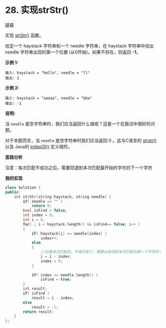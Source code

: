 # 28. 实现strStr()

[链接](https://leetcode-cn.com/problems/implement-strstr/description/)

实现 [strStr()](https://baike.baidu.com/item/strstr/811469) 函数。

给定一个 haystack 字符串和一个 needle 字符串，在 haystack 字符串中找出 needle 字符串出现的第一个位置 (从0开始)。如果不存在，则返回  **-1**。

**示例 1:**

```
输入: haystack = "hello", needle = "ll"
输出: 2
```

**示例 2:**

```
输入: haystack = "aaaaa", needle = "bba"
输出: -1
```

**说明:**

当 `needle` 是空字符串时，我们应当返回什么值呢？这是一个在面试中很好的问题。

对于本题而言，当 `needle` 是空字符串时我们应当返回 0 。这与C语言的 [strstr()](https://baike.baidu.com/item/strstr/811469) 以及 Java的 [indexOf()](https://docs.oracle.com/javase/7/docs/api/java/lang/String.html#indexOf(java.lang.String)) 定义相符。

**思路分析**

注意：每次匹配不成功之后，需要回退到本次匹配最开始的字符的下一个字符

**我的实现**

```c++
class Solution {
public:
    int strStr(string haystack, string needle) {
        if( needle == "" )
            return 0;
        bool isFind = false;
        int index = 0;
        int i = 0;
        for( ; i < haystack.length() && isFind== false; i++ )
        {
            if( haystack[i] == needle[index] )
                index++;
            else
            {
                //如果本次匹配的，不再匹配了，需要从新回到本次匹配的第一个字符的下一个字符开始
                i = i - index;
                index = 0;
            }
                
            if( index == needle.length() )
                isFind = true;
        }
        int result;
        if( isFind )
            result = i - index;
        else
            result = -1;
        return result;
    }
};
```

